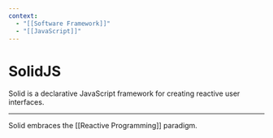 ```yaml
---
context:
  - "[[Software Framework]]"
  - "[[JavaScript]]"
---
```


# SolidJS

Solid is a declarative JavaScript framework for creating reactive user interfaces.

---

Solid embraces the [[Reactive Programming]] paradigm.

